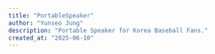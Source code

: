 ```yaml
---
title: "PortableSpeaker"
author: "Yunseo Jung"
description: "Portable Speaker for Korea Baseball Fans."
created_at: "2025-06-10"
---
```

